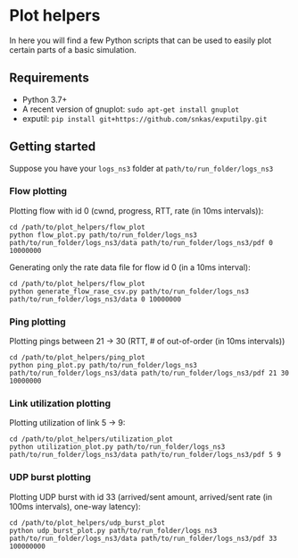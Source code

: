 # Plot helpers

In here you will find a few Python scripts that can be used to easily plot certain parts of a basic simulation.

## Requirements

* Python 3.7+
* A recent version of gnuplot: `sudo apt-get install gnuplot`
* exputil: `pip install git+https://github.com/snkas/exputilpy.git`

## Getting started

Suppose you have your `logs_ns3` folder at `path/to/run_folder/logs_ns3`

### Flow plotting

Plotting flow with id 0 (cwnd, progress, RTT, rate (in 10ms intervals)):

```
cd /path/to/plot_helpers/flow_plot
python flow_plot.py path/to/run_folder/logs_ns3 path/to/run_folder/logs_ns3/data path/to/run_folder/logs_ns3/pdf 0 10000000
```

Generating only the rate data file for flow id 0 (in a 10ms interval):

```
cd /path/to/plot_helpers/flow_plot
python generate_flow_rase_csv.py path/to/run_folder/logs_ns3 path/to/run_folder/logs_ns3/data 0 10000000
```


### Ping plotting

Plotting pings between 21 -> 30 (RTT, # of out-of-order (in 10ms intervals))

```
cd /path/to/plot_helpers/ping_plot
python ping_plot.py path/to/run_folder/logs_ns3 path/to/run_folder/logs_ns3/data path/to/run_folder/logs_ns3/pdf 21 30 10000000
```


### Link utilization plotting

Plotting utilization of link 5 -> 9:
```
cd /path/to/plot_helpers/utilization_plot
python utilization_plot.py path/to/run_folder/logs_ns3 path/to/run_folder/logs_ns3/data path/to/run_folder/logs_ns3/pdf 5 9
```


### UDP burst plotting

Plotting UDP burst with id 33 (arrived/sent amount, arrived/sent rate (in 100ms intervals), one-way latency):
```
cd /path/to/plot_helpers/udp_burst_plot
python udp_burst_plot.py path/to/run_folder/logs_ns3 path/to/run_folder/logs_ns3/data path/to/run_folder/logs_ns3/pdf 33 100000000
```
